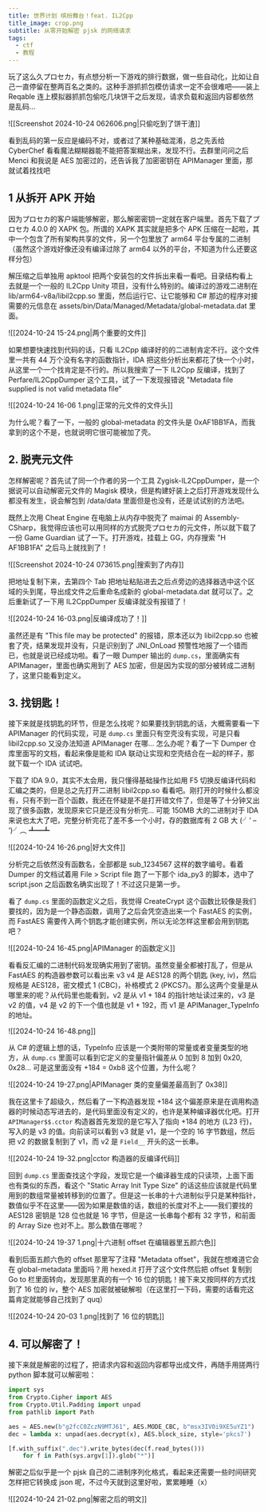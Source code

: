 ```yaml
---
title: 世界计划 缤纷舞台！feat. IL2Cpp
title_image: crop.png
subtitle: 从零开始解密 pjsk 的网络请求
tags:
  - ctf
  - 教程
---
```

玩了这么久プロセカ，有点想分析一下游戏的排行数据，做一些自动化，比如让自己一直停留在整两百名之类的。这种手游抓抓包模仿请求一定不会很难吧——装上 Reqable 连上模拟器抓抓包偷吃几块饼干之后发现，请求负载和返回内容都依然是乱码...

![[Screenshot 2024-10-24 062606.png|只偷吃到了饼干渣]]

看到乱码的第一反应是编码不对，或者过了某种基础混淆，总之先丢给 CyberChef 看看魔法糊糊器能不能把答案糊出来，发现不行。去群里问问之后 Menci 和我说是 AES 加密过的，还告诉我了加密密钥在 APIManager 里面，那就试着找找吧

## 1 从拆开 APK 开始

因为プロセカ的客户端能够解密，那么解密密钥一定就在客户端里。首先下载了プロセカ 4.0.0 的 XAPK 包。所谓的 XAPK 其实就是把多个 APK 压缩在一起啦，其中一个包含了所有架构共享的文件，另一个包里放了 arm64 平台专属的二进制（虽然这个游戏好像还没有编译过除了 arm64 以外的平台，不知道为什么还要这样分包）

解压缩之后单独用 apktool 把两个安装包的文件拆出来看一看吧。目录结构看上去就是一个一般的 IL2Cpp Unity 项目，没有什么特别的。编译过的游戏二进制在 lib/arm64-v8a/libil2cpp.so 里面，然后运行它、让它能够和 C# 那边的程序对接需要的元信息在 assets/bin/Data/Managed/Metadata/global-metadata.dat 里面。

![[2024-10-24 15-24.png|两个重要的文件]]

如果想要快速找到代码的话，只看 IL2Cpp 编译好的的二进制肯定不行。这个文件里一共有 44 万个没有名字的函数指针，IDA 把这些分析出来都花了快一个小时，从这里一个一个找肯定是不行的。所以我搜索了一下 IL2Cpp 反编译，找到了 Perfare/IL2CppDumper 这个工具，试了一下发现报错说 "Metadata file supplied is not valid metadata file"

![[2024-10-24 16-06 1.png|正常的元文件的文件头]]

为什么呢？看了一下，一般的 global-metadata 的文件头是 0xAF1BB1FA，而我拿到的这个不是，也就说明它很可能被加了壳。

## 2. 脱壳元文件

怎样解密呢？首先试了同一个作者的另一个工具 Zygisk-IL2CppDumper，是一个据说可以自动解密元文件的 Magisk 模块，但是构建好装上之后打开游戏发现什么都没有发生，说会解包到 /data/data 里面但是也没有，还是试试别的方法吧。

既然上次用 Cheat Engine 在电脑上从内存中脱壳了 maimai 的 Assembly-CSharp，我觉得应该也可以用同样的方式脱壳プロセカ的元文件，所以就下载了一份 Game Guardian 试了一下。打开游戏，挂载上 GG，内存搜索 "H AF1BB1FA" 之后马上就找到了！

![[Screenshot 2024-10-24 073615.png|搜索到了内存]]

把地址复制下来，去第四个 Tab 把地址粘贴进去之后点旁边的选择器选中这个区域的头到尾，导出成文件之后重命名成新的 global-metadata.dat 就可以了。之后重新试了一下用 IL2CppDumper 反编译就没有报错了！

![[2024-10-24 16-03.png|反编译成功了！]]

虽然还是有 "This file may be protected" 的报错，原本还以为 libil2cpp.so 也被套了壳，结果发现并没有，只是识别到了 JNI_OnLoad 预警性地报了一个错而已，也就是说已经成功啦。看了一眼 Dumper 输出的 `dump.cs`，里面确实有 APIManager，里面也确实用到了 AES 加密，但是因为实现的部分被转成二进制了，这里只能看到定义。

## 3. 找钥匙！

接下来就是找钥匙的环节，但是怎么找呢？如果要找到钥匙的话，大概需要看一下 APIManager 的代码实现，可是 `dump.cs` 里面只有空壳没有实现，可是只看 libil2cpp.so 又没办法知道 APIManager 在哪... 怎么办呢？看了一下 Dumper 仓库里面写的文档，看起来像是能和 IDA 联动让实现和空壳结合在一起的样子，那就下载一个 IDA 试试吧。

下载了 IDA 9.0，其实不太会用，我只懂得基础操作比如用 F5 切换反编译代码和汇编之类的，但是总之先打开二进制 libil2cpp.so 看看吧。刚打开的时候什么都没有，只有不到一百个函数，我还在怀疑是不是打开错文件了，但是等了十分钟又出现了很多函数，发现原来它只是还没有分析完... 可能 150MB 大的二进制对于 IDA 来说也太大了吧，完整分析完花了差不多一个小时，存的数据库有 2 GB 大 (╯’ – ‘)╯︵ ┻━┻

![[2024-10-24 16-26.png|好大文件]]

分析完之后依然没有函数名，全部都是 sub_1234567 这样的数字编号。看着 Dumper 的文档试着用 File > Script file 跑了一下那个 ida_py3 的脚本，选中了 script.json 之后函数名确实出现了！不过这只是第一步。

看了 `dump.cs` 里面的函数定义之后，我觉得 CreateCrypt 这个函数比较像是我们要找的，因为是一个静态函数，调用了之后会凭空造出来一个 FastAES 的实例，而 FastAES 需要传入两个钥匙才能创建实例，所以无论怎样这里都会用到钥匙吧？

![[2024-10-24 16-45.png|APIManager 的函数定义]]

看看反汇编的二进制代码发现确实用到了密钥。虽然变量全都被打乱了，但是从 FastAES 的构造器参数可以看出来 v3 v4 是 AES128 的两个钥匙 (key, iv)，然后规格是 AES128，密文模式 1 (CBC)，补格模式 2 (PKCS7)。那么这两个变量是从哪里来的呢？从代码里也能看到，v2 是从 v1 + 184 的指针地址读过来的，v3 是 v2 的值，v4 是 v2 的下一个值也就是 v1 + 192，而 v1 是 APIManager_TypeInfo 的地址。

![[2024-10-24 16-48.png]]

从 C# 的逻辑上想的话，TypeInfo 应该是一个类附带的常量或者变量类型的地方，从 `dump.cs` 里面可以看到它定义的变量指针偏差从 0 加到 8 加到 0x20, 0x28... 可是这里面没有 +184 = 0xb8 这个位置，为什么呢？

![[2024-10-24 19-27.png|APIManager 类的变量偏差最高到了 0x38]]

我在这里卡了超级久，然后看了一下构造器发现 +184 这个偏差原来是在调用构造器的时候动态写进去的，是代码里面没有定义的，也许是某种编译器优化吧。打开 `APIManager$$.cctor` 构造器首先发现的是它写入了指向 +184 的地方 (L23 行)，写入的是 v3 的值。向前读可以看到 v3 就是 v1，是一个空的 16 字节数组，然后把 v2 的数据复制到了 v1，而 v2 是 `Field__` 开头的这一长串。

![[2024-10-24 19-32.png|cctor 构造器的反编译代码]]

回到 `dump.cs` 里面查找这个字段，发现它是一个编译器生成的只读项，上面下面也有类似的东西，看这个 "Static Array Init Type Size" 的话这些应该就是代码里用到的数组常量被转移到的位置了。但是这一长串的十六进制似乎只是某种指针，数值似乎不在这里——因为如果是数值的话，数组的长度对不上——我们要找的 AES128 密钥是 128 位也就是 16 字节，但是这一长串每个都有 32 字节，和前面的 Array Size 也对不上。那么数值在哪呢？

![[2024-10-24 19-37 1.png|十六进制 offset 在编辑器里五颜六色]]

看到后面五颜六色的 offset 那里写了注释 "Metadata offset"，我就在想难道它会在 global-metadata 里面吗？用 hexed.it 打开了这个文件然后把 offset 复制到 Go to 栏里面转向，发现那里真的有一个 16 位的钥匙！接下来又按同样的方式找到了 16 位的 iv，整个 AES 加密就被破解啦（在这里打一下码，需要的话看完这篇肯定就能够自己找到了 quq）

![[2024-10-24 20-03 1.png|找到了 16 位的钥匙]]

## 4. 可以解密了！

接下来就是解密的过程了，把请求内容和返回内容都导出成文件，再随手用搓两行 python 脚本就可以解密啦：

```python
import sys
from Crypto.Cipher import AES
from Crypto.Util.Padding import unpad
from pathlib import Path

aes = AES.new(b"g2fcC0ZczN9MTJ61", AES.MODE_CBC, b"msx3IV0i9XE5uYZ1")
dec = lambda x: unpad(aes.decrypt(x), AES.block_size, style='pkcs7')

[f.with_suffix(".dec").write_bytes(dec(f.read_bytes())) 
    for f in Path(sys.argv[1]).glob("*")]
```

解密之后似乎是一个 pjsk 自己的二进制序列化格式，看起来还需要一些时间研究怎样把它转换成 json 呢，不过今天就到这里好啦，累累睡睡（x）

![[2024-10-24 21-02.png|解密之后的明文]]



